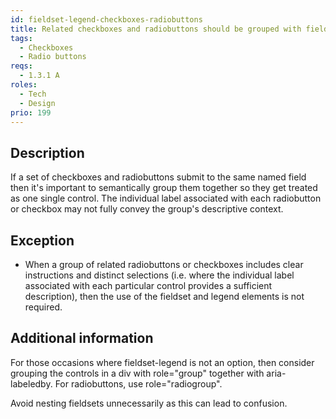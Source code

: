```yaml
---
id: fieldset-legend-checkboxes-radiobuttons
title: Related checkboxes and radiobuttons should be grouped with fieldset-legend
tags:
  - Checkboxes
  - Radio buttons
reqs:
  - 1.3.1 A
roles:
  - Tech
  - Design
prio: 199
---
```


## Description

If a set of checkboxes and radiobuttons submit to the same named field then it's important to semantically group them together so they get treated as one single control. The individual label associated with each radiobutton or checkbox may not fully convey the group's descriptive context.

## Exception

- When a group of related radiobuttons or checkboxes includes clear instructions and distinct selections (i.e. where the individual label associated with each particular control provides a sufficient description), then the use of the fieldset and legend elements is not required.

## Additional information

For those occasions where fieldset-legend is not an option, then consider grouping the controls in a div with role="group" together with aria-labeledby. For radiobuttons, use role="radiogroup".

Avoid nesting fieldsets unnecessarily as this can lead to confusion.
